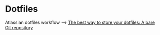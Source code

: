 # Dotfiles

Atlassian dotfiles workflow --> [The best way to store your dotfiles: A bare Git repository](https://www.atlassian.com/git/tutorials/dotfiles)

